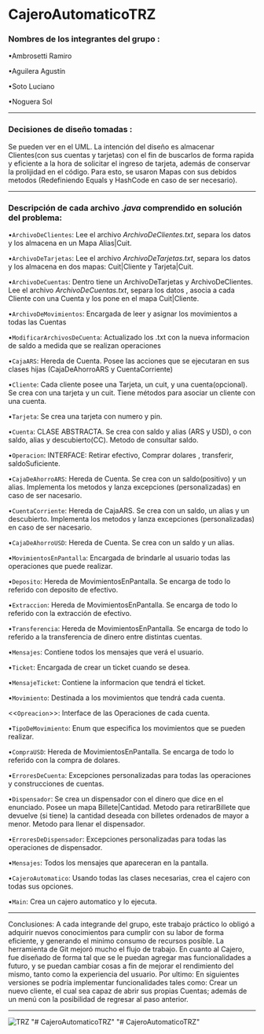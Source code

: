 # CajeroAutomaticoTRZ

### Nombres de los integrantes del grupo :

•Ambrosetti Ramiro

•Aguilera Agustín

•Soto Luciano 

•Noguera Sol
 _ _ _ _ _ _ _ _  _ _ _ _ _ _ _ _  _ _ _ _ _ _ _ _  _ _ _ _ _ _ _ _  _ _ _ _ _ _ _ _  _ _ _ _ _ _ _ _ 
 
### Decisiones de diseño tomadas :
Se pueden ver en el UML. La intención del diseño es almacenar Clientes(con sus cuentas y tarjetas) con el fin de buscarlos de forma rapida y eficiente a la hora de solicitar el ingreso de tarjeta, además de conservar la prolijidad en el código. Para esto, se usaron Mapas con sus debidos metodos (Redefiniendo Equals y HashCode en caso de ser necesario).
 _ _ _ _ _ _ _ _  _ _ _ _ _ _ _ _  _ _ _ _ _ _ _ _  _ _ _ _ _ _ _ _  _ _ _ _ _ _ _ _  _ _ _ _ _ _ _ _ 
### Descripción de cada archivo *.java* comprendido en solución del problema:

  •`ArchivoDeClientes`: Lee el archivo *ArchivoDeClientes.txt*, separa los datos y los almacena en un Mapa Alias|Cuit.
  
  •`ArchivoDeTarjetas`: Lee el archivo *ArchivoDeTarjetas.txt*, separa los datos y los almacena en dos mapas: Cuit|Cliente y Tarjeta|Cuit.
  
  •`ArchivoDeCuentas`: Dentro tiene un ArchivoDeTarjetas y ArchivoDeClientes. Lee el archivo *ArchivoDeCuentas.txt*, separa los datos , asocia a cada Cliente con una Cuenta y los pone en el mapa Cuit|Cliente.
  
  •`ArchivoDeMovimientos`: Encargada de leer y asignar los movimientos a todas las Cuentas
  
  •`ModificarArchivosDeCuenta`: Actualizado los .txt con la nueva informacion de saldo a medida que se realizan operaciones
  
  •`CajaARS`: Hereda de Cuenta. Posee las acciones que se ejecutaran en sus clases hijas (CajaDeAhorroARS y CuentaCorriente)
  
  •`Cliente`: Cada cliente posee una Tarjeta, un cuit, y una cuenta(opcional). Se crea con una tarjeta y un cuit. Tiene métodos para asociar un cliente con una cuenta.
  
  •`Tarjeta`: Se crea una tarjeta con numero y pin.
  
  •`Cuenta`: CLASE ABSTRACTA. Se crea con saldo y alias (ARS y USD), o con saldo, alias y descubierto(CC). Metodo de consultar saldo.
  
   •`Operacion`: INTERFACE: Retirar efectivo, Comprar dolares , transferir, saldoSuficiente.
    
   •`CajaDeAhorroARS`: Hereda de Cuenta. Se crea con un saldo(positivo) y un alias. Implementa los metodos <Operacion> y lanza excepciones (personalizadas) en caso de ser nacesario. 
      
   •`CuentaCorriente`: Hereda de CajaARS. Se crea con un saldo, un alias y un descubierto. Implementa los metodos <Operacion> y lanza excepciones (personalizadas) en caso de ser nacesario.
      
   •`CajaDeAhorroUSD`: Hereda de Cuenta. Se crea con un saldo y un alias.
   
   •`MovimientosEnPantalla`: Encargada de brindarle al usuario todas las operaciones que puede realizar.
   
   •`Deposito`: Hereda de MovimientosEnPantalla. Se encarga de todo lo referido con deposito de efectivo.
   
   •`Extraccion`: Hereda de MovimientosEnPantalla. Se encarga de todo lo referido con la extracción de efectivo.
   
   •`Transferencia`: Hereda de MovimientosEnPantalla. Se encarga de todo lo referido a la transferencia de dinero entre distintas cuentas.
   
   •`Mensajes`: Contiene todos los mensajes que verá el usuario.
   
   •`Ticket`: Encargada de crear un ticket cuando se desea.
   
   •`MensajeTicket`: Contiene la informacion que tendrá el ticket.
   
   •`Movimiento`: Destinada a los movimientos que tendrá cada cuenta.
   
   <<`Opreacion`>>: Interface de las Operaciones de cada cuenta.
   
   •`TipoDeMovimiento`: Enum que especifica los movimientos que se pueden realizar.
   
   •`CompraUSD`: Hereda de MovimientosEnPantalla. Se encarga de todo lo referido con la compra de dolares.
    
  •`ErroresDeCuenta`: Excepciones personalizadas para todas las operaciones y construcciones de cuentas.
  
  •`Dispensador`: Se crea un dispensador con el dinero que dice en el enunciado. Posee un mapa Billete|Cantidad. Metodo para retirarBillete que devuelve (si tiene) la cantidad deseada con billetes ordenados de mayor a menor. Metodo para llenar el dispensador.
  
  •`ErroresDeDispensador`: Excepciones personalizadas para todas las operaciones de dispensador.
  
  •`Mensajes`: Todos los mensajes que apareceran en la pantalla.
  
  •`CajeroAutomatico`: Usando todas las clases necesarias, crea el cajero con todas sus opciones.
  
  •`Main`: Crea un cajero automatico y lo ejecuta.  
   _ _ _ _ _ _ _ _  _ _ _ _ _ _ _ _  _ _ _ _ _ _ _ _  _ _ _ _ _ _ _ _  _ _ _ _ _ _ _ _  _ _ _ _ _ _ _ _ 
  
  Conclusiones: A cada integrande del grupo, este trabajo práctico lo obligó a adquirir nuevos conocimientos para cumplir con su labor de forma eficiente, y generando el minimo consumo de recursos posible.  La herramienta de Git mejoró mucho el flujo de trabajo.
   En cuanto al Cajero, fue diseñado de forma tal que se le puedan agregar mas funcionalidades a futuro, y se puedan cambiar cosas a fin de mejorar el rendimiento del mismo, tanto como la experiencia del usuario.
   Por ultimo: En siguientes versiones se podría implementar funcionalidades tales como: Crear un nuevo cliente, el cual sea capaz de abrir sus propias Cuentas; además de un menú con la posibilidad de regresar al paso anterior.
   _ _ _ _ _ _ _ _  _ _ _ _ _ _ _ _  _ _ _ _ _ _ _ _  _ _ _ _ _ _ _ _  _ _ _ _ _ _ _ _  _ _ _ _ _ _ _ _ 

![TRZ](https://user-images.githubusercontent.com/55515042/82707534-a227f380-9c52-11ea-885d-fd140fc44223.jpg)
"# CajeroAutomaticoTRZ" 
"# CajeroAutomaticoTRZ" 
